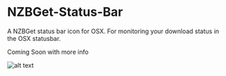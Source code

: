 NZBGet-Status-Bar
=================

A NZBGet status bar icon for OSX. For monitoring your download status in the OSX statusbar.

Coming Soon with more info

![alt text](http://dev-tty.nl/nzbget-status-bar/screenshot.png "Screenshot")
